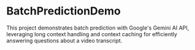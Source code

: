 # BatchPredictionDemo
This project demonstrates batch prediction with Google's Gemini AI API, leveraging long context handling and context caching for efficiently answering questions about a video transcript.
